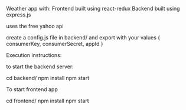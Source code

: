 Weather app with:
Frontend built using react-redux
Backend built using express.js

uses the free yahoo api

create a config.js file in backend/ and export with your values
{
    consumerKey,
    consumerSecret,
    appId
}

Execution instructions:

to start the backend server:

cd backend/
npm install
npm start



To start frontend app

cd frontend/
npm install
npm start